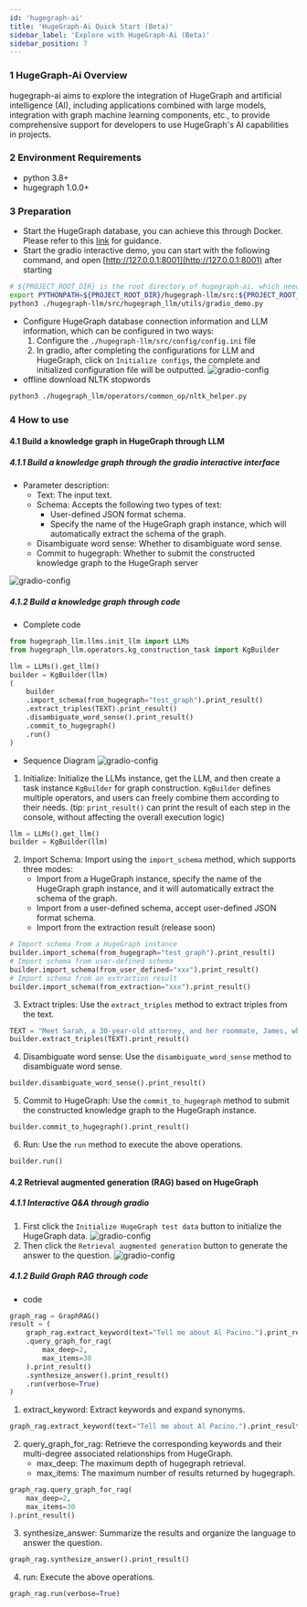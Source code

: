 ```yaml
---
id: 'hugegraph-ai'
title: 'HugeGraph-Ai Quick Start (Beta)'
sidebar_label: 'Explore with HugeGraph-Ai (Beta)'
sidebar_position: 7
---
```


### 1 HugeGraph-Ai Overview
hugegraph-ai aims to explore the integration of HugeGraph and artificial intelligence (AI), including applications combined with large models, integration with graph machine learning components, etc., to provide comprehensive support for developers to use HugeGraph's AI capabilities in projects.

### 2 Environment Requirements
- python 3.8+
- hugegraph 1.0.0+ 

### 3 Preparation
- Start the HugeGraph database, you can achieve this through Docker. Please refer to this [link](https://hub.docker.com/r/hugegraph/hugegraph) for guidance.
- Start the gradio interactive demo, you can start with the following command, and open [http://127.0.0.1:8001](http://127.0.0.1:8001) after starting

```bash
# ${PROJECT_ROOT_DIR} is the root directory of hugegraph-ai, which needs to be configured by yourself
export PYTHONPATH=${PROJECT_ROOT_DIR}/hugegraph-llm/src:${PROJECT_ROOT_DIR}/hugegraph-python-client/src
python3 ./hugegraph-llm/src/hugegraph_llm/utils/gradio_demo.py
```
- Configure HugeGraph database connection information and LLM information, which can be configured in two ways:
  1. Configure the `./hugegraph-llm/src/config/config.ini` file
  2. In gradio, after completing the configurations for LLM and HugeGraph, click on `Initialize configs`, the complete and initialized configuration file will be outputted.
  ![gradio-config](/img/quickstart/ai/gradio-config.png)
- offline download NLTK stopwords
```bash
python3 ./hugegraph_llm/operators/common_op/nltk_helper.py
```

### 4 How to use
#### 4.1 Build a knowledge graph in HugeGraph through LLM
##### 4.1.1 Build a knowledge graph through the gradio interactive interface
- Parameter description:
  - Text: The input text. 
  - Schema: Accepts the following two types of text: 
    - User-defined JSON format schema. 
    - Specify the name of the HugeGraph graph instance, which will automatically extract the schema of the graph.
  - Disambiguate word sense: Whether to disambiguate word sense. 
  - Commit to hugegraph: Whether to submit the constructed knowledge graph to the HugeGraph server

![gradio-config](/img/quickstart/ai/gradio-kg.png)

##### 4.1.2 Build a knowledge graph through code
- Complete code
```python
from hugegraph_llm.llms.init_llm import LLMs
from hugegraph_llm.operators.kg_construction_task import KgBuilder

llm = LLMs().get_llm()
builder = KgBuilder(llm)
(
    builder
    .import_schema(from_hugegraph="test_graph").print_result()
    .extract_triples(TEXT).print_result()
    .disambiguate_word_sense().print_result()
    .commit_to_hugegraph()
    .run()
)
```
- Sequence Diagram
  ![gradio-config](/img/quickstart/ai/kg-uml.png)

1. Initialize: Initialize the LLMs instance, get the LLM, and then create a task instance `KgBuilder` for graph construction. `KgBuilder` defines multiple operators, and users can freely combine them according to their needs. (tip: `print_result()` can print the result of each step in the console, without affecting the overall execution logic)

```python
llm = LLMs().get_llm()
builder = KgBuilder(llm)
```
2. Import Schema: Import using the `import_schema` method, which supports three modes:
    - Import from a HugeGraph instance, specify the name of the HugeGraph graph instance, and it will automatically extract the schema of the graph.
    - Import from a user-defined schema, accept user-defined JSON format schema.
    - Import from the extraction result (release soon)

```python
# Import schema from a HugeGraph instance
builder.import_schema(from_hugegraph="test_graph").print_result()
# Import schema from user-defined schema
builder.import_schema(from_user_defined="xxx").print_result()
# Import schema from an extraction result
builder.import_schema(from_extraction="xxx").print_result()
```
3. Extract triples: Use the `extract_triples` method to extract triples from the text.

```python
TEXT = "Meet Sarah, a 30-year-old attorney, and her roommate, James, whom she's shared a home with since 2010."
builder.extract_triples(TEXT).print_result()
```
4. Disambiguate word sense: Use the `disambiguate_word_sense` method to disambiguate word sense.

```python
builder.disambiguate_word_sense().print_result()
```
5. Commit to HugeGraph: Use the `commit_to_hugegraph` method to submit the constructed knowledge graph to the HugeGraph instance.

```python
builder.commit_to_hugegraph().print_result()
```

6. Run: Use the `run` method to execute the above operations.

```python
builder.run()
```

#### 4.2 Retrieval augmented generation (RAG) based on HugeGraph
##### 4.1.1 Interactive Q&A through gradio
1. First click the `Initialize HugeGraph test data` button to initialize the HugeGraph data.
   ![gradio-config](/img/quickstart/ai/gradio-rag-1.png)
2. Then click the `Retrieval augmented generation` button to generate the answer to the question.
   ![gradio-config](/img/quickstart/ai/gradio-rag-2.png)

##### 4.1.2 Build Graph RAG through code
- code
```python
graph_rag = GraphRAG()
result = (
    graph_rag.extract_keyword(text="Tell me about Al Pacino.").print_result()
    .query_graph_for_rag(
        max_deep=2,
        max_items=30
    ).print_result()
    .synthesize_answer().print_result()
    .run(verbose=True)
)
```
1. extract_keyword: Extract keywords and expand synonyms.

```python
graph_rag.extract_keyword(text="Tell me about Al Pacino.").print_result()
```
2. query_graph_for_rag: Retrieve the corresponding keywords and their multi-degree associated relationships from HugeGraph.
   - max_deep: The maximum depth of hugegraph retrieval.
   - max_items: The maximum number of results returned by hugegraph.

```python
graph_rag.query_graph_for_rag(
    max_deep=2,
    max_items=30
).print_result()
```
3. synthesize_answer: Summarize the results and organize the language to answer the question.
```python
graph_rag.synthesize_answer().print_result()
```
4. run: Execute the above operations.

```python
graph_rag.run(verbose=True)
```
